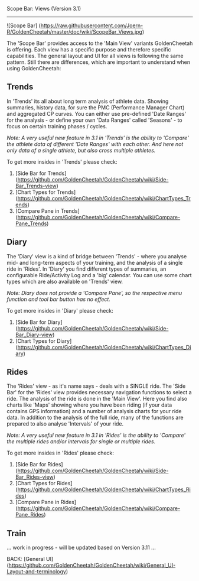 Scope Bar: Views (Version 3.1)
***

![Scope Bar] (https://raw.githubusercontent.com/Joern-R/GoldenCheetah/master/doc/wiki/ScopeBar_Views.jpg)

The 'Scope Bar' provides access to the 'Main View' variants GoldenCheetah is offering. Each view has a specific purpose and therefore specific capabilities. The general layout and UI for all views is following the same pattern. Still there are differences, which are important to understand when using GoldenCheetah:

## Trends

In 'Trends' its all about long term analysis of athlete data. Showing summaries, history data, for sure the PMC (Performance Manager Chart) and aggregated CP curves. You can either use pre-defined 'Date Ranges' for the analysis - or define your own 'Data Ranges' called 'Seasons' - to focus on certain training phases / cycles.

_Note: A very useful new feature in 3.1 in 'Trends' is the ability to 'Compare' the athlete data of different 'Date Ranges' with each other. And here not only data of a single athlete, but also cross multiple athletes._

To get more insides in 'Trends' please check:

1. [Side Bar for Trends] (https://github.com/GoldenCheetah/GoldenCheetah/wiki/Side-Bar_Trends-view)
2. [Chart Types for Trends] (https://github.com/GoldenCheetah/GoldenCheetah/wiki/ChartTypes_Trends)
3. [Compare Pane in Trends] (https://github.com/GoldenCheetah/GoldenCheetah/wiki/Compare-Pane_Trends)

## Diary

The 'Diary' view is a kind of bridge between 'Trends' - where you analyse mid- and long-term aspects of your training, and the analysis of a single ride in 'Rides'. In 'Diary' you find different types of summaries, an configurable Ride/Activity Log and a 'big' calendar. You can use some chart types which are also available on 'Trends' view.

_Note: Diary does not provide a 'Compare Pane', so the respective menu function and tool bar button has no effect._

To get more insides in 'Diary' please check:

1. [Side Bar for Diary] (https://github.com/GoldenCheetah/GoldenCheetah/wiki/Side-Bar_Diary-view)
2. [Chart Types for Diary] (https://github.com/GoldenCheetah/GoldenCheetah/wiki/ChartTypes_Diary)

## Rides

The 'Rides' view - as it's name says - deals with a SINGLE ride. The 'Side Bar' for the 'Rides' view provides necessary navigation functions to select a ride. The analysis of the ride is done in the 'Main View'. Here you find also charts like 'Maps' showing where you have been riding (if your data contains GPS information) and a number of analysis charts for your ride data. In addition to the analysis of the full ride, many of the functions are prepared to also analyse 'Intervals' of your ride. 

_Note: A very useful new feature in 3.1 in 'Rides' is the ability to 'Compare' the multiple rides and/or intervals for single or multiple rides._

To get more insides in 'Rides' please check:

1. [Side Bar for Rides] (https://github.com/GoldenCheetah/GoldenCheetah/wiki/Side-Bar_Rides-view)
2. [Chart Types for Rides] (https://github.com/GoldenCheetah/GoldenCheetah/wiki/ChartTypes_Rides)
3. [Compare Pane in Rides] (https://github.com/GoldenCheetah/GoldenCheetah/wiki/Compare-Pane_Rides)

## Train

... work in progress - will be updated based on Version 3.11 ...

BACK: [General UI] (https://github.com/GoldenCheetah/GoldenCheetah/wiki/General_UI-Layout-and-terminology)